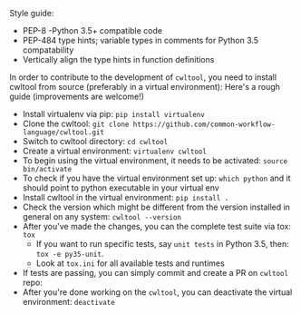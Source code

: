 Style guide:
- PEP-8
-Python 3.5+ compatible code
- PEP-484 type hints; variable types in comments for Python 3.5 compatability
- Vertically align the type hints in function definitions

In order to contribute to the development of ``cwltool``, you need to install cwltool from source (preferably in a virtual environment):
Here's a rough guide (improvements are welcome!) 
- Install virtualenv via pip: ``pip install virtualenv``
- Clone the cwltool: ``git clone https://github.com/common-workflow-language/cwltool.git``
- Switch to cwltool directory: ``cd cwltool``
- Create a virtual environment: ``virtualenv cwltool``
- To begin using the virtual environment, it needs to be activated: ``source bin/activate``
- To check if you have the virtual environment set up: ``which python`` and it should point to python executable in your virtual env
- Install cwltool in the virtual environment: ``pip install .``
- Check the version which might be different from the version installed in general on any system: ``cwltool --version``
- After you've made the changes, you can the complete test suite via tox: ``tox``
	- If you want to run specific tests, say ``unit tests`` in Python 3.5, then: ``tox -e py35-unit``.
	- Look at ``tox.ini`` for all available tests and runtimes
- If tests are passing, you can simply commit and create a PR on ``cwltool`` repo:
- After you're done working on the ``cwltool``, you can deactivate the virtual environment: ``deactivate``
